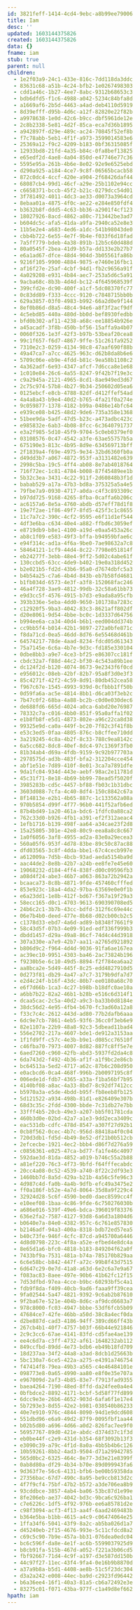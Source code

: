 ```yaml
---
id: 3821feff-1414-4cd4-9ebc-a8b99ee79006
title: Iam
desc: ''
updated: 1603144375826
created: 1603144375826
data: {}
fname: iam
stub: true
parent: null
children:
  - 1e2f03a9-24c1-433e-816c-7dd118da3ddc
  - 83631c68-a51b-4c24-bfb2-1e0267498303
  - cdd1a46c-1b27-4ee7-8abc-9312b68653c3
  - bdb6dfd5-f1c6-4988-a042-5234c84bfa8d
  - a1669af6-2b5d-4463-a4ad-deb4110d5919
  - 8d39efff-d95b-4d6c-a12f-82820e22f82b
  - a9978638-1e0d-42c6-b9cc-dbf5961de12e
  - 2c8b2338-5e81-4d2f-85ca-eca7d36b1895
  - a942897f-d29e-489c-ac24-70845f52ef8b
  - f7c78abb-5eb1-4f1f-a973-3599014583e6
  - 25369a12-f9c2-4209-b183-0bf36315085f
  - 12933bd8-21fd-4a35-b84c-0fa8bef13825
  - e65edf2d-4ae8-4a04-850d-e47746e77c36
  - 5595e95a-261b-4b6e-8e02-92e9e6525ebd
  - d290a925-a184-4ce7-9c8f-06565bcacb58
  - 872c0dc4-4ccf-420e-a904-2f68426daf44
  - 68087cb4-99d1-46cf-a29e-25b1102e94cc
  - c6658371-bccb-45f2-b21c-0279dcc54d01
  - 3f781492-4011-4dc3-ae33-d0073a3964cd
  - 8ebaa01a-4875-4f0c-ae22-e284e850fdf4
  - b3632b8f-ddd5-4c63-bb36-a2901f4cf123
  - 18027926-8acd-4862-a80c-713442be3ad7
  - b604dc5c-afa5-41da-a9fa-2940ca52e8e3
  - 11b5e2e4-a683-4ed6-a1dc-541b98043de0
  - cbb4b722-6e55-4e7f-9b4e-f033f6d18fad
  - 7a5ff779-bdeb-4a38-891b-12b5c60d488d
  - 80a0545f-2bea-41d9-b57a-dd133e2b27b7
  - e6a1ad67-dfce-48d4-904d-3b05561fa86b
  - 9216f105-9900-4884-9875-e7460e16fbc1
  - af16f27e-25af-4cbf-94d1-fb2c9656a91f
  - 4a029208-e931-4b84-aec7-253a5d6c5a91
  - 9acba68c-8b3b-4d4d-bc12-4f645968539f
  - 399cfd2e-dc90-400f-a1cf-5dc08370fc77
  - 0c83dd89-f333-4ccc-9120-c7848715bb0b
  - 629a3857-03f0-4983-b992-66a2d0e9f144
  - 8ef0b86d-d8a5-48c4-94e6-a8f3f2acf9df
  - 4c5ebd85-440a-480d-bb0d-bef8930fedbb
  - bfd0b302-af11-4238-a68c-ee18854b926e
  - a45acadf-3f8b-450b-bf56-15affa9a4b07
  - 0060f326-1e3f-42f3-b97b-53beaf20cea8
  - 99c1f657-f6d7-4867-9ffe-51c261fa9252
  - 7310e2c3-0259-4134-98c8-47aaf690f88b
  - 49a47ca7-a7cc-4625-963c-d62b8da8b6e6
  - 5709c06e-eb9e-4fdd-b81c-9ea58b1108c2
  - 4a362adf-6e93-4347-afcf-7d6cca8e1e68
  - 1c010e84-26c6-4a55-8247-9f42b7f19e3c
  - c9a2945a-2121-4965-8cd1-8ae949ed3d67
  - 2c75c974-57b8-4b27-9b34-250602d05ea6
  - 0125ebcf-e8cb-4788-82df-d412ffef54ad
  - 4a4a8a43-b9e4-40d2-b765-4fa21f0a274e
  - 9c059877-1378-4182-b99a-0486e14bfc64
  - e939ce08-b425-48d2-9de6-735a358e1368
  - 51bee9da-5adf-47d5-b23c-a473adbc423c
  - e985832e-6ab3-4b08-8fcc-6c3640791737
  - e3a2f985-5d10-45f9-9704-5c0eb0379ef0
  - 03108576-0c47-4542-a3fe-63ae55757b5a
  - 675190e3-813c-4b95-8d9e-634569713bff
  - 2f1839a4-f69e-4975-9e34-32bd6360fb0a
  - d49dd3b7-a067-4872-953f-a3131482e639
  - 2998c5ba-19c5-4ff4-ab08-8e7ab4018764
  - 716f72ec-1c81-4784-b008-87f45489ee1b
  - 5b32c3ea-3431-4c22-911f-2d60848b3f1d
  - babab529-a17a-47b3-bd8a-375325a5a4e5
  - 79fbe7a9-0930-4717-a0da-c4f3c893309c
  - b97dd725-9168-4265-8fba-0caffa6b206c
  - ac6157a6-8e5a-4760-abdb-d57eff78d1f8
  - 19e7f2ae-1f86-49f7-8fd5-425f3c1c8655
  - 11c7a7c2-390c-4cf2-9595-e6f11d1ef544
  - 4df3e6ba-c634-40e4-a882-ffbd6c3059ef
  - e8719db9-b8e1-4100-a19d-e0aa5453a26c
  - ab8c1f09-e583-49f3-bffa-b94959bfae6c
  - e94f314c-ad1a-4f6a-9be0-7ae98632a7c8
  - 58464121-1cf9-44d4-8c22-7798e051814f
  - eb24277f-3ebb-48e4-9ff2-5d02c4abe61f
  - 130ccbd5-63cc-4de9-b402-19e0a318d452
  - b2e021b5-fd2d-43b6-95a0-d7674dbfc5a3
  - b4b54a25-c7a6-4b4d-843b-eb7b58fd4681
  - b1fb034d-6573-4e3f-a3f8-152068fac246
  - 46a4f728-3ae9-4812-99db-32c58a61bb73
  - e9d3cc5f-4576-4915-b7d3-e9ada8a95cfb
  - 393b336e-5eba-4dd0-9650-101738a7283c
  - c12920f5-9ba3-4042-83c3-8621aff802df
  - d20e8061-9d54-4bbe-bc0c-1d3337d64756
  - b994ee6a-ca34-40d4-b6b1-eed004dd374b
  - cc9bb5f4-b014-42b1-9897-272a0bfe871c
  - f8da71cd-0ea5-46dd-8d76-6e55468d461b
  - 64574217-78de-4aad-8234-fdcd05d61343
  - 75a7145e-6c6a-4b7e-9d3c-fd185e330104
  - 0dbe8bb3-a9e7-4ce3-bf25-e86307cc181f
  - cbdc32a7-f88d-44c2-bf30-4c543a89b1ee
  - dc124f2d-b120-4074-8673-9e2343f6f0cd
  - e956012c-08eb-42bf-82b7-95a8f3d0e3f3
  - 85c4271f-42f2-4c59-8d91-80db452cea58
  - f967c67e-1545-4993-939d-0cfbbb1ff50b
  - 0d59fa6a-ac5e-4814-8bb1-d6ca03f3eb2c
  - 7b47c0f2-68ba-4a88-bc2b-c0d0e030dec6
  - de688fd6-665d-4024-a0ca-6abd20e76987
  - 78332c7a-c016-4bb0-851f-95a0affa1f02
  - e1b8fb8f-e5d1-4873-802e-a96c22ca8d38
  - 99325e9d-ca0a-449f-bc20-7f82c3f41f8b
  - e53c3ed5-0faa-4805-876c-b8cffee710dd
  - 3a219245-4c8a-4b2f-8c33-788c9ea8142c
  - 6a5cc682-8dc8-40ef-8dc4-97c1369f3fb0
  - 81b34ab4-d69a-4fdb-9159-9c92b977703a
  - 2978575d-ad3b-483f-bfa2-312204cce454
  - abf1e51e-7d89-410f-8e01-3ca7a7891dfe
  - 9da1fc04-934d-443e-aebf-98ac2e11781d
  - 45c31f71-8e18-4b69-bb99-78ead5f5020f
  - 3985283b-cd5c-4457-bf88-fb03c1b31dbc
  - 3603d088-7cfa-4c40-8df4-150c8842c67a
  - 8f14813e-e2b1-4b65-887c-1c133562a08a
  - 970b5854-d99f-4f77-96b0-441f52afb6ed
  - 87b4bd49-1a20-461a-bdc6-1fdfc0a88ca2
  - 762c33d0-b926-4fb1-a391-ef2f312aeac4
  - 1efb1716-b139-498f-aa64-a34cae23f2d8
  - 15a25805-301e-42e8-80c9-eea8a8c8c667
  - 1a0f6056-3af8-4955-ad2a-83e0a29ecea3
  - 560a05f6-953f-4d78-83be-89c50c87ac88
  - dfd03565-3c8f-4dda-bbe1-67c4cecb997e
  - a612009a-7d5b-4bcb-93ad-aeda5154ba9d
  - aac44de2-8e8b-42b7-a24b-ee8fe7e45e60
  - 19068232-d184-4ff4-838f-d00c09596fb3
  - a08d4f24-abe3-46b7-a063-863a72b2942a
  - bcaaca73-8c8b-4871-9fde-457460cfffed
  - 853e923c-18a4-4da2-97ba-63569e0e0f1b
  - e6a23dd1-1e8b-412f-bd67-f367a19f29a3
  - 58ecc165-d0c1-4703-9613-690390708ed5
  - 24b6c2c1-3b7b-43cc-bdfd-312f6c69e44c
  - 06e7b4b0-deed-477e-8b68-d02cb00cb2c5
  - c1378d33-ebd7-4a6d-ad89-b8348f7661f9
  - 58c43d5f-07b3-4e09-91ed-edf336f999b3
  - dbdd1457-d29a-49a8-86cf-74d4c44d3918
  - 307a330e-a7e9-42b7-aa11-a2765d921892
  - b806d9c2-f964-4d4d-9036-91fa6ae167ea
  - ac39ec10-9951-4303-ba46-2ac73824b196
  - f9230b5e-6c10-49d5-8894-f2f784ea6aa2
  - aa8bca2e-5d49-445f-8c25-edd4827910d5
  - 0d273f81-db29-4a47-a7c7-3179b9dfa7d7
  - e2d4c24f-b16f-43dc-80b7-ee0180a68c70
  - e6f7d66b-1ca3-4c27-b98b-b18dfc0ae10a
  - a6bb7b22-82a2-46b1-b28b-e516c6d314f1
  - dcaa5cac-2c5a-40d2-a9c3-ba33b0d8184e
  - 38dc56d2-4e95-4fb4-b670-fc3ad60a12a8
  - f33c7c4c-2612-443d-ad80-77b2dafb6aaa
  - 6dc9e7cb-7861-4eb5-93f6-36cc0f3eb6e9
  - 82e1107a-22b9-48a8-92c3-5dbead11bad4
  - 556e2702-217a-4607-bde1-de912a3153aa
  - 1f1fd9ff-c57c-4e3b-b9e1-d085cc76510f
  - c46fba70-7973-4007-8d82-887fc8ff5e7e
  - 6aed7260-c960-42fb-abd3-5937fd2da4c8
  - 6da743d2-f492-4b36-af1f-a1f9bc2e86cb
  - bc64513a-5ed2-4717-a62c-87b6c208d950
  - e0acbcd6-0ca4-468f-996b-2b0097195c8f
  - 006ede1d-fdb7-4365-a33a-f1ba56bf7b95
  - 4140bf08-a8ac-4a33-8bd7-8c92df7412cc
  - b5970a3a-e5de-4bdd-b95f-fb8eeb8fb125
  - 5d121522-a934-498b-81d1-e826409e307b
  - 68d3c35c-2fdd-4300-bbde-7c31db27e7bb
  - 33fff4b5-20cb-49e3-a207-bb5f01781cda
  - 460b3d0e-02bd-42a7-a1e3-9dd2eca3409c
  - eac531db-cdfc-478d-8547-a307f27d92b1
  - 0cb8f562-0cec-4b7c-956d-88418a4f0c04
  - 720d3db1-fd5d-4b49-8e52-df21b0b512cb
  - 2efcecbe-1921-4ec2-bbb4-d86f7d276a59
  - c0856361-e025-47ca-bd77-fa1fe46c4097
  - 592dae3d-81da-4852-a019-b746c55a2b88
  - a81ef220-76c3-4f73-9bfd-f64fffecabdc
  - 20cc4a08-0c52-4539-a740-8f22c2df93e3
  - 1460bb7d-8a5d-429a-b21b-4a56c5fe96c3
  - 4d987c4d-fa0b-4a4b-9dfb-efc49a3475e2
  - ff0a186f-b52e-4a7d-8064-35d8a9f229c4
  - 32924d28-5c6f-4590-bed0-daec8599cc4f
  - e10eef08-1baa-4c86-9fde-6c750276030b
  - a686e016-539f-49e6-bdca-396019f83376
  - 636e2fa2-7587-4127-93d8-6a6d3a1804d6
  - b0640e7a-84e0-4382-957c-6c761e857830
  - b2146adf-94a3-400a-8318-bdb72ed57ea5
  - b40c73fe-946f-4cfc-87cd-a945700a6446
  - 4d8d0798-223c-4f8a-a52e-efbed4e8dc4a
  - 8e65d1a6-bfc0-4818-b183-849204f62a0f
  - 7433bf9a-7531-481a-b74a-785170b829aa
  - 6c6e58bc-b842-447f-a72c-99b8f43d7515
  - 6d647c29-0e7d-41a8-a63d-6e2c6a7e9a67
  - f083ac83-8aee-497e-90b6-41b62fc12f15
  - 7d53dfbd-97ea-4cce-b9bc-60293bf5c4a1
  - fdb9f8da-f409-40cb-9ad6-faaa9ff39cea
  - 9fa02544-5a47-4821-9392-9c6ab2b87610
  - 9f2ba67e-521e-404b-8d6c-af9dcd6683a7
  - 978c8000-fc03-4947-bbbe-53df6fcb5b09
  - 47684ce7-42fe-46bb-a50d-38c8a4ecf0da
  - d2be887d-cad3-4186-94ff-389cd66ff43b
  - 267cb4b1-40f7-4757-b03f-66b44e921846
  - 2c9c3cc6-67ae-4141-83fd-cd5fae4ae139
  - ee4c6d7a-c3ff-4732-af61-1648232ab112
  - 849ccfbd-89dd-4e73-bdb6-eb49b18fd709
  - 18d237aa-34f2-44a8-a3ad-8dcb1d25663b
  - 5bc130a7-6ce5-422a-a275-e4391a746754
  - f47414f8-79ea-49b3-a565-c4e46484101e
  - 098773e8-0a65-4990-aa80-e8f0e35e707a
  - e967009d-2af3-4b85-83e7-f7913fad9355
  - baea4264-7190-48ed-8ffd-da24fee0a4e4
  - 0bfbdce2-8892-4171-bcbf-5d58f77fd899
  - 6dcc9e3e-26b6-4652-903d-6afa6f1e17e4
  - 5b7293e3-8d55-42e2-b981-038540b86233
  - 40e7e910-976c-4844-8090-94d1e9dcd608
  - 551dbd96-e6a9-49d2-87f9-0095fbf1aa44
  - b02b5d80-a696-4d66-a0d2-826fac7ee9f0
  - 56957767-89d0-421e-abdc-d374d37c1f3d
  - eb0be44f-c2e9-431d-b354-68f3092b13f3
  - e3090c39-a79c-4f1d-8a0a-4bb5b4b6c126
  - 10b59261-8bb2-4ad3-9504-d71a29942785
  - 565d0bc2-6325-464c-8e77-3d3e21e8399f
  - 0ab8d80a-df29-4b34-b70e-89d099943fa6
  - 9d363f7e-56c6-4131-bfb6-be00b59358da
  - 27356bac-67d7-490c-8a95-be9ccb813d2c
  - 4f7f9cf4-75bf-47b2-b572-a3de706ea8b9
  - 93cddbce-3857-4ab4-ba06-53bc87d1e99e
  - 8fe206eb-ae37-4042-bd3c-9bca6c926ba1
  - c7e6226c-1df5-4f92-976b-ee6a85781d2e
  - c98f3094-acf3-4f13-aa4f-6aad2469483b
  - b364e5ba-b1bb-4615-a4c9-c06474064e25
  - 1ffa34f6-5041-43f9-8a2c-ab5ba026d1a7
  - d45240eb-2f15-4676-993e-5c11cfdcd8a2
  - c69c5c90-7b9e-457a-bb31-076dea0edc04
  - bc6c596f-da8e-4e1f-ac6b-5599037925d9
  - b8cb91fa-515b-467d-a052-f221a3b06cd5
  - fbf92667-71d4-4c9f-a197-d3e587dd150b
  - 44c97f27-11ec-43f4-9fa4-0e16b9b8870d
  - a37a9b8a-b5d1-4408-ae8b-51c5f23dc304
  - d3a2a242-e008-44ec-ba9d-c2923fd96442
  - b6a36ee4-16f1-40a3-81a5-cb6a72492e3e
  - 83275c01-f071-43ba-977f-c1a49d8ef662
hpath: iam
---
```


